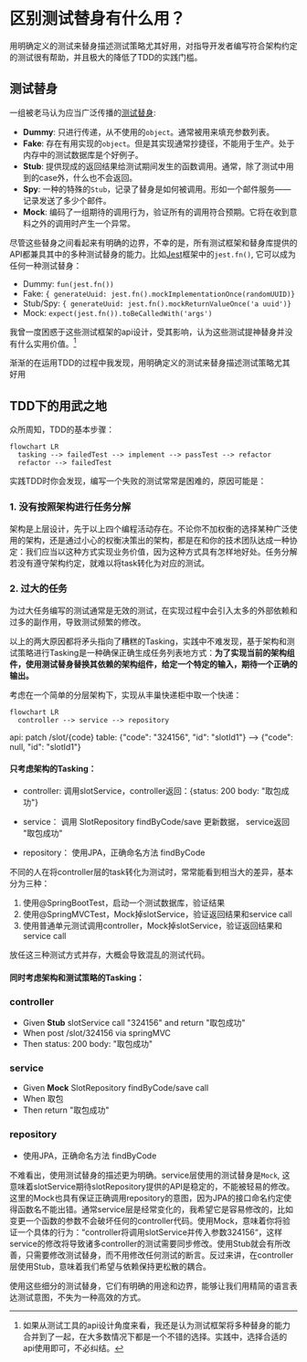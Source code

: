 # 区别测试替身有什么用？

用明确定义的测试来替身描述测试策略尤其好用，对指导开发者编写符合架构约定的测试很有帮助，并且极大的降低了TDD的实践门槛。

## 测试替身
一组被老马认为应当广泛传播的[测试替身](https://martinfowler.com/bliki/TestDouble.html):

- **Dummy**: 只进行传递，从不使用的`object`。通常被用来填充参数列表。
- **Fake**: 存在有用实现的`object`。但是其实现通常抄捷径，不能用于生产。处于内存中的测试数据库是个好例子。
- **Stub**: 提供现成的返回结果给测试期间发生的函数调用。通常，除了测试中用到的case外，什么也不会返回。
- **Spy**: 一种的特殊的`Stub`，记录了替身是如何被调用。形如一个邮件服务——记录发送了多少个邮件。
- **Mock**: 编码了一组期待的调用行为，验证所有的调用符合预期。它将在收到意料之外的调用时产生一个异常。

尽管这些替身之间看起来有明确的边界，不幸的是，所有测试框架和替身库提供的API都兼具其中的多种测试替身的能力。比如[Jest](https://jestjs.io)框架中的`jest.fn()`, 它可以成为任何一种测试替身：

- Dummy: `fun(jest.fn())`
- Fake: `{ generateUuid: jest.fn().mockImplementationOnce(randomUUID)}`
- Stub/Spy: `{ generateUuid: jest.fn().mockReturnValueOnce('a uuid')}`
- Mock: `expect(jest.fn()).toBeCalledWith('args')`

我曾一度困惑于这些测试框架的api设计，受其影响，认为这些测试提神替身并没有什么实用价值。[^1]

渐渐的在运用TDD的过程中我发现，用明确定义的测试来替身描述测试策略尤其好用

## TDD下的用武之地

众所周知，TDD的基本步骤：

```mermaid
flowchart LR
  tasking --> failedTest --> implement --> passTest --> refactor
  refactor --> failedTest
```

实践TDD时你会发现，编写一个失败的测试常常是困难的，原因可能是：

### 1. 没有按照架构进行任务分解
架构是上层设计，先于以上四个编程活动存在。不论你不加权衡的选择某种广泛使用的架构，还是通过小心的权衡决策出的架构，都是在和你的技术团队达成一种协定：我们应当以这种方式实现业务价值，因为这种方式具有怎样地好处。任务分解若没有遵守架构约定，就难以将task转化为对应的测试。
### 2. 过大的任务
为过大任务编写的测试通常是无效的测试，在实现过程中会引入太多的外部依赖和过多的副作用，导致测试频繁的修改。

以上的两大原因都将矛头指向了糟糕的Tasking，实践中不难发现，基于架构和测试策略进行Tasking是一种确保正确生成任务列表地方式：**为了实现当前的架构组件，使用测试替身替换其依赖的架构组件，给定一个特定的输入，期待一个正确的输出。**

考虑在一个简单的分层架构下，实现从丰巢快递柜中取一个快递：

```mermaid
flowchart LR
  controller --> service --> repository
```
api: patch /slot/{code}
table: {"code": "324156", "id": "slotId1"} --> {"code": null, "id": "slotId1"}

#### 只考虑架构的Tasking：

- controller: 调用slotService，controller返回：{status: 200 body: "取包成功"}

- service： 调用 SlotRepository findByCode/save 更新数据， service返回 "取包成功"

- repository： 使用JPA，正确命名方法 findByCode

不同的人在将controller层的task转化为测试时，常常能看到相当大的差异，基本分为三种：

1. 使用@SpringBootTest，启动一个测试数据库，验证结果
2. 使用@SpringMVCTest，Mock掉slotService，验证返回结果和service call
3. 使用普通单元测试调用controller，Mock掉slotService，验证返回结果和service call

放任这三种测试方式并存，大概会导致混乱的测试代码。

#### 同时考虑架构和测试策略的Tasking：

### controller

- Given **Stub** slotService call "324156" and return "取包成功"
- When post /slot/324156 via springMVC
- Then status: 200 body: "取包成功"

### service

- Given **Mock** SlotRepository findByCode/save call
- When 取包
- Then return "取包成功"

### repository

- 使用JPA，正确命名方法 findByCode

不难看出，使用测试替身的描述更为明确。service层使用的测试替身是`Mock`, 这意味着slotService期待slotRepository提供的API是稳定的，不能被轻易的修改。这里的Mock也具有保证正确调用repository的意图，因为JPA的接口命名约定使得函数名不能出错。通常service层是经常变化的，我希望它是容易修改的，比如变更一个函数的参数不会破坏任何的controller代码。使用Mock，意味着你将验证一个具体的行为：“controller将调用slotService并传入参数324156“，这样service的修改将导致诸多controller的测试需要同步修改。使用Stub就会有所改善，只需要修改测试替身，而不用修改任何测试的断言。反过来讲，在controller层使用Stub，意味着我们希望与依赖保持更松散的耦合。

使用这些细分的测试替身，它们有明确的用途和边界，能够让我们用精简的语言表达测试意图，不失为一种高效的方式。

[^1]: 如果从测试工具的api设计角度来看，我还是认为测试框架将多种替身的能力合并到了一起，在大多数情况下都是一个不错的选择。实践中，选择合适的api使用即可，不必纠结。